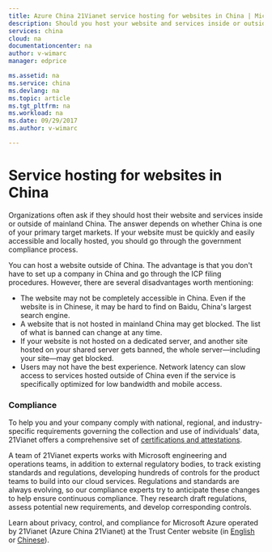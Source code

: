```yaml
---
title: Azure China 21Vianet service hosting for websites in China | Microsoft Docs
description: Should you host your website and services inside or outside of mainland China? The answer depends on whether China is one of your primary target markets. This article provides guidance on which issues to consider and helps you make the best decision. 
services: china
cloud: na
documentationcenter: na
author: v-wimarc
manager: edprice

ms.assetid: na
ms.service: china
ms.devlang: na
ms.topic: article
ms.tgt_pltfrm: na
ms.workload: na
ms.date: 09/29/2017
ms.author: v-wimarc

---
```

# Service hosting for websites in China
Organizations often ask if they should host their website and services inside or outside of mainland China. The answer depends on whether China is one of your primary target markets. If your website must be quickly and easily accessible and locally hosted, you should go through the government compliance process.

You can host a website outside of China. The advantage is that you don't have to set up a company in China and go through the ICP filing procedures. However, there are several disadvantages worth mentioning:
- The website may not be completely accessible in China. Even if the website is in Chinese, it may be hard to find on Baidu, China's largest search engine.
- A website that is not hosted in mainland China may get blocked. The list of what is banned can change at any time. 
- If your website is not hosted on a dedicated server, and another site hosted on your shared server gets banned, the whole server—including your site—may get blocked. 
- Users may not have the best experience. Network latency can slow access to services hosted outside of China even if the service is specifically optimized for low bandwidth and mobile access.

### Compliance
To help you and your company comply with national, regional, and industry-specific requirements governing the collection and use of individuals' data, 21Vianet offers a comprehensive set of [certifications and attestations](https://www.trustcenter.cn/en-us/compliance/).

A team of 21Vianet experts works with Microsoft engineering and operations teams, in addition to external regulatory bodies, to track existing standards and regulations, developing hundreds of controls for the product teams to build into our cloud services. Regulations and standards are always evolving, so our compliance experts try to anticipate these changes to help ensure continuous compliance. They research draft regulations, assess potential new requirements, and develop corresponding controls.

Learn about privacy, control, and compliance for Microsoft Azure operated by 21Vianet (Azure China 21Vianet) at the Trust Center website (in [English](https://www.trustcenter.cn/en-us/) or [Chinese](https://www.azure.cn/zh-cn/support/trust-center/)).

